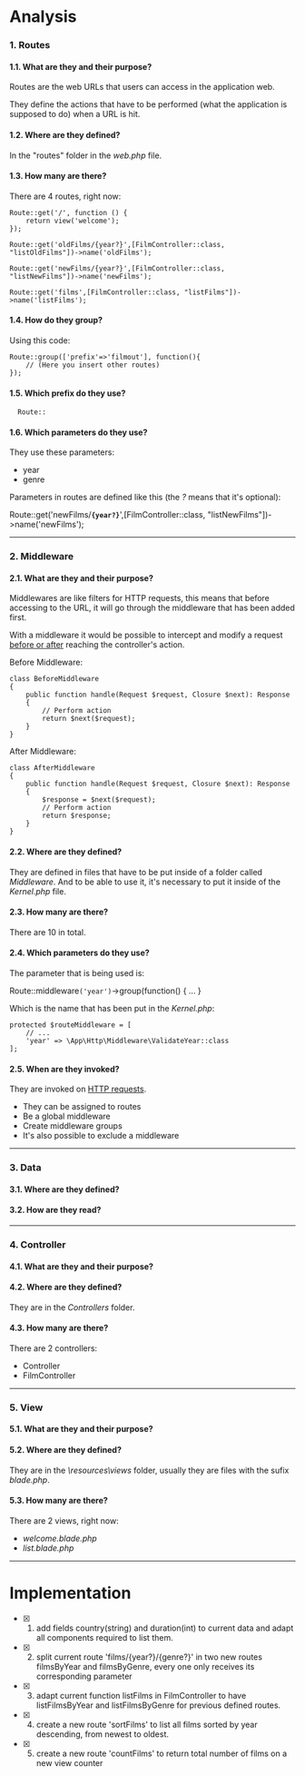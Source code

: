 # Analysis
### 1. Routes
#### 1.1. What are they and their purpose?   
Routes are the web URLs that users can access in the application web.

They define the actions that have to be performed (what the application is supposed to do) when a URL is hit.
    
#### 1.2. Where are they defined?
In the "routes" folder in the _web.php_ file.
    
#### 1.3. How many are there?
There are 4 routes, right now:

    Route::get('/', function () {
        return view('welcome');
    });

    Route::get('oldFilms/{year?}',[FilmController::class, "listOldFilms"])->name('oldFilms');

    Route::get('newFilms/{year?}',[FilmController::class, "listNewFilms"])->name('newFilms');
    
    Route::get('films',[FilmController::class, "listFilms"])->name('listFilms');

#### 1.4. How do they group?
Using this code: 
    
    Route::group(['prefix'=>'filmout'], function(){ 
        // (Here you insert other routes) 
    });

#### 1.5. Which prefix do they use?
      Route::

#### 1.6. Which parameters do they use?
They use these parameters:
- year
- genre

Parameters in routes are defined like this (the _?_ means that it's optional):

Route::get('newFilms/<code>**{year?}**</code>',[FilmController::class, "listNewFilms"])->name('newFilms');

* * *

### 2. Middleware
#### 2.1. What are they and their purpose?
Middlewares are like filters for HTTP requests, this means that before accessing to the URL, it will go through the middleware that has been added first.

With a middleware it would be possible to intercept and modify a request [before or after](https://laravel.com/docs/11.x/middleware#middleware-and-responses) reaching the controller's action.

Before Middleware:

    class BeforeMiddleware
    {
        public function handle(Request $request, Closure $next): Response
        {
            // Perform action
            return $next($request);
        }
    }

After Middleware:

    class AfterMiddleware
    {
        public function handle(Request $request, Closure $next): Response
        {
            $response = $next($request);
            // Perform action
            return $response;
        }
    }

#### 2.2. Where are they defined?
They are defined in files that have to be put inside of a folder called _Middleware_. And to be able to use it, it's necessary to put it inside of the _Kernel.php_ file.

#### 2.3. How many are there?
There are 10 in total.

#### 2.4. Which parameters do they use?
The parameter that is being used is:

Route::middleware<code>('year')</code>->group(function() { ... }

Which is the name that has been put in the _Kernel.php_:

    protected $routeMiddleware = [
        // ...
        'year' => \App\Http\Middleware\ValidateYear::class
    ];

#### 2.5. When are they invoked?
They are invoked on [HTTP requests](https://laravel.com/docs/10.x/middleware#registering-middleware). 

- They can be assigned to routes
- Be a global middleware
- Create middleware groups
- It's also possible to exclude a middleware

* * *

### 3. Data
#### 3.1. Where are they defined?

#### 3.2. How are they read?

* * *

### 4. Controller
#### 4.1. What are they and their purpose?

#### 4.2. Where are they defined?
They are in the _Controllers_ folder.

#### 4.3. How many are there?
There are 2 controllers:
- Controller
- FilmController

* * *

### 5. View
#### 5.1. What are they and their purpose?

#### 5.2. Where are they defined?
They are in the _\resources\views_ folder, usually they are files with the sufix _blade.php_.

#### 5.3. How many are there?
There are 2 views, right now:
- _welcome.blade.php_
- _list.blade.php_

* * *

# Implementation
- [x] 1. add fields country(string) and duration(int) to current data and adapt all components required to list them.
- [x] 2. split current route 'films/{year?}/{genre?}' in two new routes filmsByYear and filmsByGenre, every one only receives its corresponding parameter
- [x] 3. adapt current function listFilms in FilmController to have listFilmsByYear and listFilmsByGenre for previous defined routes.
- [x] 4. create a new route 'sortFilms' to list all films sorted by year descending, from newest to oldest.
- [x] 5. create a new route 'countFilms' to return total number of films on a new view counter

